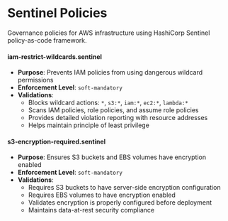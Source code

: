 # Sentinel Policies

Governance policies for AWS infrastructure using HashiCorp Sentinel policy-as-code framework.

#### **iam-restrict-wildcards.sentinel**
- **Purpose**: Prevents IAM policies from using dangerous wildcard permissions
- **Enforcement Level**: `soft-mandatory`
- **Validations**:
  - Blocks wildcard actions: `*`, `s3:*`, `iam:*`, `ec2:*`, `lambda:*`
  - Scans IAM policies, role policies, and assume role policies
  - Provides detailed violation reporting with resource addresses
  - Helps maintain principle of least privilege

#### **s3-encryption-required.sentinel**
- **Purpose**: Ensures S3 buckets and EBS volumes have encryption enabled
- **Enforcement Level**: `soft-mandatory`
- **Validations**:
  - Requires S3 buckets to have server-side encryption configuration
  - Requires EBS volumes to have encryption enabled
  - Validates encryption is properly configured before deployment
  - Maintains data-at-rest security compliance
